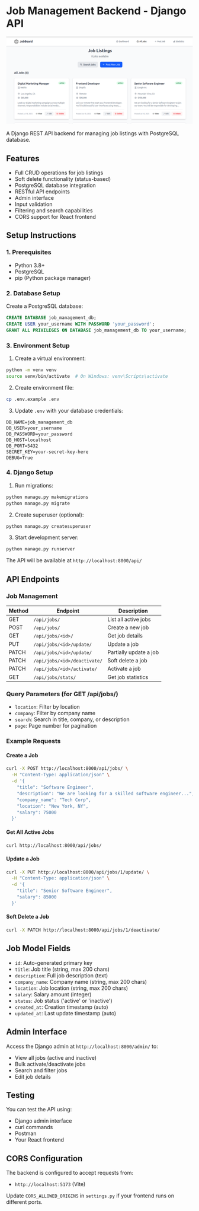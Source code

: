 # Job Management Backend - Django API

![Job management system](/project%20screenshots/all-jobs.png)

A Django REST API backend for managing job listings with PostgreSQL database.

## Features

- Full CRUD operations for job listings
- Soft delete functionality (status-based)
- PostgreSQL database integration
- RESTful API endpoints
- Admin interface
- Input validation
- Filtering and search capabilities
- CORS support for React frontend

## Setup Instructions

### 1. Prerequisites

- Python 3.8+
- PostgreSQL
- pip (Python package manager)

### 2. Database Setup

Create a PostgreSQL database:

```sql
CREATE DATABASE job_management_db;
CREATE USER your_username WITH PASSWORD 'your_password';
GRANT ALL PRIVILEGES ON DATABASE job_management_db TO your_username;
```

### 3. Environment Setup

1. Create a virtual environment:
```bash
python -m venv venv
source venv/bin/activate  # On Windows: venv\Scripts\activate
```

2. Create environment file:
```bash
cp .env.example .env
```

3. Update `.env` with your database credentials:
```
DB_NAME=job_management_db
DB_USER=your_username
DB_PASSWORD=your_password
DB_HOST=localhost
DB_PORT=5432
SECRET_KEY=your-secret-key-here
DEBUG=True
```

### 4. Django Setup

1. Run migrations:
```bash
python manage.py makemigrations
python manage.py migrate
```

2. Create superuser (optional):
```bash
python manage.py createsuperuser
```

3. Start development server:
```bash
python manage.py runserver
```

The API will be available at `http://localhost:8000/api/`

## API Endpoints

### Job Management

| Method | Endpoint | Description |
|--------|----------|-------------|
| GET | `/api/jobs/` | List all active jobs |
| POST | `/api/jobs/` | Create a new job |
| GET | `/api/jobs/<id>/` | Get job details |
| PUT | `/api/jobs/<id>/update/` | Update a job |
| PATCH | `/api/jobs/<id>/update/` | Partially update a job |
| PATCH | `/api/jobs/<id>/deactivate/` | Soft delete a job |
| PATCH | `/api/jobs/<id>/activate/` | Activate a job |
| GET | `/api/jobs/stats/` | Get job statistics |

### Query Parameters (for GET /api/jobs/)

- `location`: Filter by location
- `company`: Filter by company name
- `search`: Search in title, company, or description
- `page`: Page number for pagination

### Example Requests

#### Create a Job
```bash
curl -X POST http://localhost:8000/api/jobs/ \
  -H "Content-Type: application/json" \
  -d '{
    "title": "Software Engineer",
    "description": "We are looking for a skilled software engineer...",
    "company_name": "Tech Corp",
    "location": "New York, NY",
    "salary": 75000
  }'
```

#### Get All Active Jobs
```bash
curl http://localhost:8000/api/jobs/
```

#### Update a Job
```bash
curl -X PUT http://localhost:8000/api/jobs/1/update/ \
  -H "Content-Type: application/json" \
  -d '{
    "title": "Senior Software Engineer",
    "salary": 85000
  }'
```

#### Soft Delete a Job
```bash
curl -X PATCH http://localhost:8000/api/jobs/1/deactivate/
```

## Job Model Fields

- `id`: Auto-generated primary key
- `title`: Job title (string, max 200 chars)
- `description`: Full job description (text)
- `company_name`: Company name (string, max 200 chars)
- `location`: Job location (string, max 200 chars)
- `salary`: Salary amount (integer)
- `status`: Job status ('active' or 'inactive')
- `created_at`: Creation timestamp (auto)
- `updated_at`: Last update timestamp (auto)

## Admin Interface

Access the Django admin at `http://localhost:8000/admin/` to:
- View all jobs (active and inactive)
- Bulk activate/deactivate jobs
- Search and filter jobs
- Edit job details

## Testing

You can test the API using:
- Django admin interface
- curl commands
- Postman
- Your React frontend

## CORS Configuration

The backend is configured to accept requests from:
- `http://localhost:5173` (Vite)

Update `CORS_ALLOWED_ORIGINS` in `settings.py` if your frontend runs on different ports.


